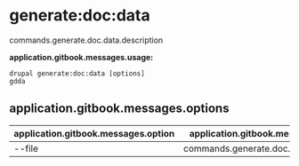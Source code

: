 # generate:doc:data
commands.generate.doc.data.description

**application.gitbook.messages.usage:**
```
drupal generate:doc:data [options]
gdda
```

## application.gitbook.messages.options
application.gitbook.messages.option | application.gitbook.messages.details
-------|-------------
--file | commands.generate.doc.data.options.file
